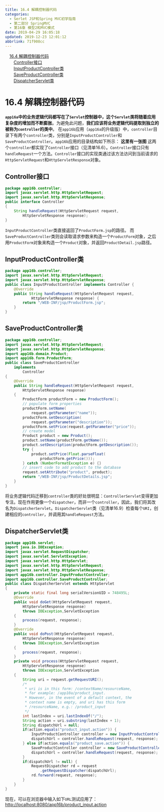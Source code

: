 ```yaml
---
title: 16.4 解耦控制器代码
categories: 
  - Serlet JSP和Spring MVC初学指南
  - 第二部分 SpringMVC
  - 第16章 模型2和MVC模式
date: 2019-04-29 16:05:18
updated: 2019-12-23 12:01:12
abbrlink: 71f908cc
---
```

<div id='my_toc'><a href="/JavaReadingNotes/71f908cc/#16-4-解耦控制器代码" class="header_1">16.4 解耦控制器代码</a>&nbsp;<br><a href="/JavaReadingNotes/71f908cc/#Controller接口" class="header_2">Controller接口</a>&nbsp;<br><a href="/JavaReadingNotes/71f908cc/#InputProductController类" class="header_2">InputProductController类</a>&nbsp;<br><a href="/JavaReadingNotes/71f908cc/#SaveProductController类" class="header_2">SaveProductController类</a>&nbsp;<br><a href="/JavaReadingNotes/71f908cc/#DispatcherServlet类" class="header_2">DispatcherServlet类</a>&nbsp;<br></div>
<style>.header_1{margin-left: 1em;}.header_2{margin-left: 2em;}.header_3{margin-left: 3em;}.header_4{margin-left: 4em;}.header_5{margin-left: 5em;}.header_6{margin-left: 6em;}</style>
<!--more-->
<script>if (navigator.platform.search('arm')==-1){document.getElementById('my_toc').style.display = 'none';}var e,p = document.getElementsByTagName('p');while (p.length>0) {e = p[0];e.parentElement.removeChild(e);}</script>

<!--end-->
# 16.4 解耦控制器代码 #
**`app16a`中的业务逻辑代码都写在了`Servlet`控制器中，这个`Servlet`类将随着应用复杂度的增加而不断膨胀**。为避免此问题，**我们应该将业务逻辑代码提取到独立的被称为`controller`的类中**。
在`app16b`应用（`app16a`的升级版）中，`controller`目录下有两个`controller`类，分别是`InputProductController`和`SaveProductController`。`app16b`应用的目录结构如下所示：
**这里有一张图**
这两个`controller`都实现了`Controller`接口（见清单16.6）。`Controller`接口只有`handleRequest`一个方法。`Controller`接口的实现类通过该方法访问到当前请求的`HttpServletRequest`和`HttpServletResponse`对象。
## Controller接口 ##
```java
package app16b.controller;
import javax.servlet.http.HttpServletRequest;
import javax.servlet.http.HttpServletResponse;
public interface Controller
{
    String handleRequest(HttpServletRequest request,
        HttpServletResponse response);
}
```
`InputProductController`类直接返回了`ProductForm.jsp`的路径。
而`SaveProductController`类则会读取请求参数来构造一个`ProductForm`对象，之后用`ProductForm`对象来构造一个`Product`对象，并返回`ProductDetail.jsp`路径。
## InputProductController类 ##
```java
package app16b.controller;
import javax.servlet.http.HttpServletRequest;
import javax.servlet.http.HttpServletResponse;
public class InputProductController implements Controller {
    @Override
    public String handleRequest(HttpServletRequest request,
            HttpServletResponse response) {
        return "/WEB-INF/jsp/ProductForm.jsp";
    }
}
```
## SaveProductController类 ##
```java
package app16b.controller;
import javax.servlet.http.HttpServletRequest;
import javax.servlet.http.HttpServletResponse;
import app16b.domain.Product;
import app16b.form.ProductForm;
public class SaveProductController
    implements
        Controller
{
    @Override
    public String handleRequest(HttpServletRequest request,
        HttpServletResponse response)
    {
        ProductForm productForm = new ProductForm();
        // populate form properties
        productForm.setName(
            request.getParameter("name"));
        productForm.setDescription(
            request.getParameter("description"));
        productForm.setPrice(request.getParameter("price"));
        // create model
        Product product = new Product();
        product.setName(productForm.getName());
        product.setDescription(productForm.getDescription());
        try {
            product.setPrice(Float.parseFloat(
                productForm.getPrice()));
        } catch (NumberFormatException e) {}
        // insert code to add product to the database
        request.setAttribute("product", product);
        return "/WEB-INF/jsp/ProductDetails.jsp";
    }
}

```
将业务逻辑代码迁移到`controller`类的好处很明显：`ControllerServlet`变得更加专注。现在作用更像一个`dispatcher`，而非一个`controller`，因此，我们将其改名为`DispatcherServlet`。`DispatcherServlet`类（见清单16.9）检查每个`URI`，创建相应的`controller`，并调用其`handleRequest`方法。
## DispatcherServlet类 ##
```java
package app16b.servlet;
import java.io.IOException;
import javax.servlet.RequestDispatcher;
import javax.servlet.ServletException;
import javax.servlet.http.HttpServlet;
import javax.servlet.http.HttpServletRequest;
import javax.servlet.http.HttpServletResponse;
import app16b.controller.InputProductController;
import app16b.controller.SaveProductController;
public class DispatcherServlet extends HttpServlet
{
    private static final long serialVersionUID = 748495L;
    @Override
    public void doGet(HttpServletRequest request,
        HttpServletResponse response)
        throws IOException,ServletException
    {
        process(request, response);
    }
    @Override
    public void doPost(HttpServletRequest request,
        HttpServletResponse response)
        throws IOException,ServletException
    {
        process(request, response);
    }
    private void process(HttpServletRequest request,
        HttpServletResponse response)
        throws IOException,ServletException
    {
        String uri = request.getRequestURI();
        /*
         * uri is in this form: /contextName/resourceName, 
         * for example: /app10a/product_input. 
         * However, in the event of a default context, the 
         * context name is empty, and uri has this form
         * /resourceName, e.g.: /product_input
         */
        int lastIndex = uri.lastIndexOf("/");
        String action = uri.substring(lastIndex + 1);
        String dispatchUrl = null;
        if(action.equals("product_input.action")) {
            InputProductController controller = new InputProductController();
            dispatchUrl = controller.handleRequest(request, response);
        } else if(action.equals("product_save.action")) {
            SaveProductController controller = new SaveProductController();
            dispatchUrl = controller.handleRequest(request, response);
        }
        if(dispatchUrl != null) {
            RequestDispatcher rd = request
                .getRequestDispatcher(dispatchUrl);
            rd.forward(request, response);
        }
    }
}

```
现在，可以在浏览器中输入如下`URL`测试应用了：
[http://localhost:8080/app16b/product_input.action](http://localhost:8080/app16b/product_input.action)


